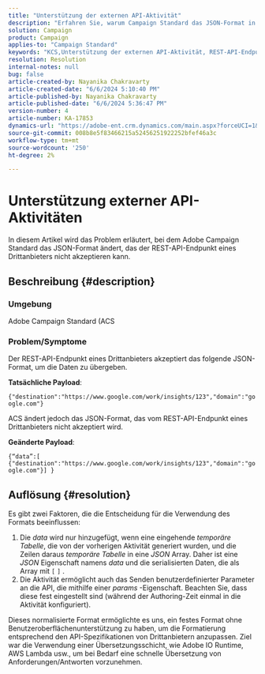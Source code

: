 ```yaml
---
title: "Unterstützung der externen API-Aktivität"
description: "Erfahren Sie, warum Campaign Standard das JSON-Format in eine Payload ändert, die vom REST-API-Endpunkt eines Drittanbieters nicht akzeptiert wird."
solution: Campaign
product: Campaign
applies-to: "Campaign Standard"
keywords: "KCS,Unterstützung der externen API-Aktivität, REST-API-Endpunkt von Drittanbietern, ACS, Campaign Standard"
resolution: Resolution
internal-notes: null
bug: false
article-created-by: Nayanika Chakravarty
article-created-date: "6/6/2024 5:10:40 PM"
article-published-by: Nayanika Chakravarty
article-published-date: "6/6/2024 5:36:47 PM"
version-number: 4
article-number: KA-17853
dynamics-url: "https://adobe-ent.crm.dynamics.com/main.aspx?forceUCI=1&pagetype=entityrecord&etn=knowledgearticle&id=0f299ab2-2724-ef11-840a-00224809adb3"
source-git-commit: 008b8e5f83466215a52456251922252bfef46a3c
workflow-type: tm+mt
source-wordcount: '250'
ht-degree: 2%

---
```


# Unterstützung externer API-Aktivitäten


In diesem Artikel wird das Problem erläutert, bei dem Adobe Campaign Standard das JSON-Format ändert, das der REST-API-Endpunkt eines Drittanbieters nicht akzeptieren kann.

## Beschreibung {#description}


### <b>Umgebung</b>

Adobe Campaign Standard (ACS

### <b>Problem/Symptome</b>

Der REST-API-Endpunkt eines Drittanbieters akzeptiert das folgende JSON-Format, um die Daten zu übergeben.

<b>Tatsächliche Payload</b>:

`{"destination":"https://www.google.com/work/insights/123","domain":"google.com"}`



ACS ändert jedoch das JSON-Format, das vom REST-API-Endpunkt eines Drittanbieters nicht akzeptiert wird.

<b>Geänderte Payload</b>:

`{“data”:[ {"destination":"https://www.google.com/work/insights/123","domain":"google.com"}] }`




## Auflösung {#resolution}


Es gibt zwei Faktoren, die die Entscheidung für die Verwendung des Formats beeinflussen:

1. Die *data* wird nur hinzugefügt, wenn eine eingehende *temporäre Tabelle*, die von der vorherigen Aktivität generiert wurden, und die Zeilen daraus *temporäre Tabelle* in eine *JSON* Array. Daher ist eine *JSON* Eigenschaft namens *data* und die serialisierten Daten, die als Array mit `[` `]` .
2. Die Aktivität ermöglicht auch das Senden benutzerdefinierter Parameter an die API, die mithilfe einer *params* -Eigenschaft. Beachten Sie, dass diese fest eingestellt sind (während der Authoring-Zeit einmal in die Aktivität konfiguriert).


Dieses normalisierte Format ermöglichte es uns, ein festes Format ohne Benutzeroberflächenunterstützung zu haben, um die Formatierung entsprechend den API-Spezifikationen von Drittanbietern anzupassen. Ziel war die Verwendung einer Übersetzungsschicht, wie Adobe IO Runtime, AWS Lambda usw., um bei Bedarf eine schnelle Übersetzung von Anforderungen/Antworten vorzunehmen.
